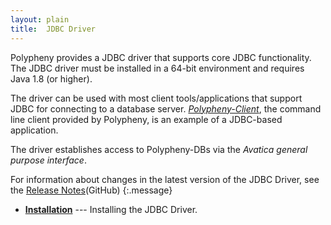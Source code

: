 ```yaml
---
layout: plain
title:  JDBC Driver
---
```


Polypheny provides a JDBC driver that supports core JDBC functionality. The JDBC driver must be installed in a 64-bit environment and requires Java 1.8 (or higher).

The driver can be used with most client tools/applications that support JDBC for connecting to a database server. [*Polypheny-Client*](https://github.com/polypheny/Polypheny-Client), the command line client provided by Polypheny, is an example of a JDBC-based application.

The driver establishes access to Polypheny-DBs via the *Avatica general purpose interface*.

For information about changes in the latest version of the JDBC Driver, see the 
[Release Notes](https://github.com/polypheny/Polypheny-JDBC-Driver/blob/master/CHANGELOG.md)(GitHub)
{:.message}

* **[Installation]** --- Installing the JDBC Driver.

[Installation]: Installation.md
